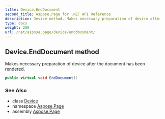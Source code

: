 ```yaml
---
title: Device.EndDocument
second_title: Aspose.Page for .NET API Reference
description: Device method. Makes necessary preparation of device after the document has been rendered
type: docs
weight: 280
url: /net/aspose.page/device/enddocument/
---
```

## Device.EndDocument method

Makes necessary preparation of device after the document has been rendered.

```csharp
public virtual void EndDocument()
```

### See Also

* class [Device](../)
* namespace [Aspose.Page](../../device/)
* assembly [Aspose.Page](../../../)


